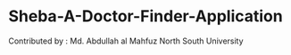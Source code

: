 # Sheba-A-Doctor-Finder-Application

Contributed by :
Md. Abdullah al Mahfuz
North South University
